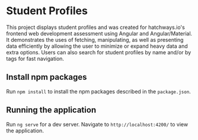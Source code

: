 # Student Profiles

This project displays student profiles and was created for hatchways.io's frontend web development assessment using Angular and Angular/Material. It demonstrates the uses of fetching, manipulating, as well as presenting data efficiently by allowing the user to minimize or expand heavy data and extra options. Users can also search for student profiles by name and/or by tags for fast navigation.

## Install npm packages

Run `npm install` to install the npm packages described in the `package.json`.

## Running the application

Run `ng serve` for a dev server. Navigate to `http://localhost:4200/` to view the application.
